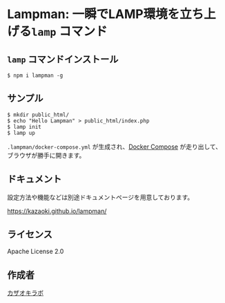 
# Lampman: 一瞬でLAMP環境を立ち上げる`lamp` コマンド

## `lamp` コマンドインストール

```
$ npm i lampman -g
```

## サンプル

```
$ mkdir public_html/
$ echo "Hello Lampman" > public_html/index.php
$ lamp init
$ lamp up
```

`.lampman/docker-compose.yml` が生成され、[Docker Compose](https://docs.docker.com/compose/install/) が走り出して、ブラウザが勝手に開きます。

## ドキュメント

設定方法や機能などは別途ドキュメントページを用意しております。

https://kazaoki.github.io/lampman/

## ライセンス
Apache License 2.0

## 作成者
[カザオキラボ](https://kazaoki.jp/)
